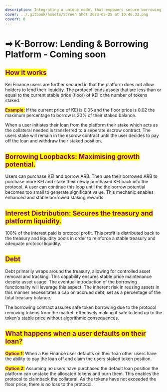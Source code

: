 ```yaml
---
description: Integrating a unique model that empowers secure borrowing practices
cover: ../.gitbook/assets/Screen Shot 2023-05-25 at 10.46.33.png
coverY: 0
---
```


# ➡ K-Borrow: Lending & Borrowing Platform - Coming soon

## <mark style="color:purple;">How it works</mark>&#x20;

Kei Finance users are further secured in that the platform does not allow holders to lend their liquidity. The protocol lends assets that are less than or equal to the current stable price (floor) of KEI x the number of tokens staked.&#x20;

<mark style="color:purple;">**Example:**</mark> If the current price of KEI is 0.05 and the floor price is 0.02 the maximum percentage to borrow is 20% of their staked balance.

When a user initiates their loan from the platform their stake which acts as the collateral needed is transferred to a seperate escrow contract. The users stake will remain in the escrow contract until the user decides to pay off the loan and withdraw their staked position.&#x20;

## <mark style="color:purple;">Borrowing Loopbacks: Maximising growth potential.</mark>&#x20;

Users can purchase KEI and borrow ARB. Then use their borrowed ARB to purchase more KEI and stake their newly purchased KEI back into the protocol. A user can continue this loop until the the borrow potential becomes too small to generate significant value. This mechanic enables enhanced and stable borrowed staking rewards.&#x20;

## <mark style="color:purple;">Interest Distribution: Secures the treasury and platform liquidity.</mark>

100% of the interest paid is protocol profit. This profit is distributed back to the treasury and liquidity pools in order to reinforce a stable treasury and adequate protocol liquidity.  &#x20;

## <mark style="color:purple;">Debt</mark>&#x20;

Debt primarily wraps around the treasury, allowing for controlled asset removal and tracking. This capability ensures stable price maintenance despite asset usage. The eventual introduction of the borrowing functionality will leverage this aspect. The inherent risk in reusing assets in this manner necessitates a cap on accrued debt, set as a percentage of the total treasury balance.

The borrowing contract assures safe token borrowing due to the protocol removing tokens from the market, effectively making it safe to lend up to the token's stable price without algorithmic consequences.

## <mark style="color:purple;">What happens when a user defaults on their loan?</mark>&#x20;

<mark style="color:purple;">**Option 1:**</mark> When a Kei Finance user defaults on their loan other users have the ability to pay the loan off and claim the users staked token position.&#x20;

<mark style="color:purple;">**Option 2:**</mark> Assuming no users have purchased the default loan position the platform can unstake the allocated tokens and burn them. This enables the protocol to claimback the collateral. As the tokens have not exceeded the floor price, there is no loss to the protocol.
